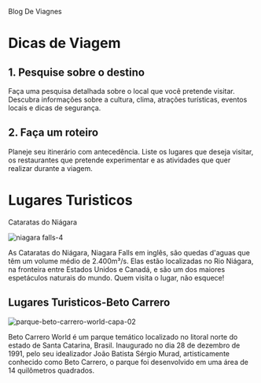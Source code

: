  Blog De Viagnes
<!DOCTYPE html>
<html>
<head>
    <link rel="stylesheet" type="text/css" href="style.css">
</head>
<body>
    <h1>Dicas de Viagem</h1>
    <div class="dica">
        <h2>1. Pesquise sobre o destino</h2>
        <p>Faça uma pesquisa detalhada sobre o local que você pretende visitar. Descubra informações sobre a cultura, clima, atrações turísticas, eventos locais e dicas de segurança.</p>
    </div>
    <div class="dica">
        <h2>2. Faça um roteiro</h2>
        <p>Planeje seu itinerário com antecedência. Liste os lugares que deseja visitar, os restaurantes que pretende experimentar e as atividades que quer realizar durante a viagem.</p>
    </div>
    <!-- Adicione mais dicas aqui -->
</body>
</html>


<!DOCTYPE html>
<html>
<head>
 
 
</head>
<body>
    <!DOCTYPE html>
<html>
<head>
     <h1>Lugares Turisticos</h1>
     <div class="lugar-turistico">
      <p>Cataratas do Niágara</p>

 ![niagara falls-4](https://github.com/eduardamaria896/kkkkk/assets/106313690/a9b9625d-23f0-4a25-8eee-b10c9d45e58c)
   <p>As Cataratas do Niágara, Niagara Falls em inglês, são quedas d'aguas que têm um volume médio de 2.400m³/s. Elas estão localizadas no Rio Niágara, na fronteira entre Estados Unidos e Canadá, e são um dos maiores espetáculos naturais do mundo. Quem visita o lugar, não esquece!</p>

  <h2>Lugares Turisticos-Beto Carrero</h2>
  
![parque-beto-carrero-world-capa-02](https://github.com/eduardamaria896/kkkkk/assets/106313690/5952fcb3-6a9d-4d8d-b874-3899a2812243)

 <p>Beto Carrero World é um parque temático localizado no litoral norte do estado de Santa Catarina, Brasil. Inaugurado no dia 28 de dezembro de 1991, pelo seu idealizador João Batista Sérgio Murad, artisticamente conhecido como Beto Carrero, o parque foi desenvolvido em uma área de 14 quilômetros quadrados.
</p>
    </div>

</body>
</html>
